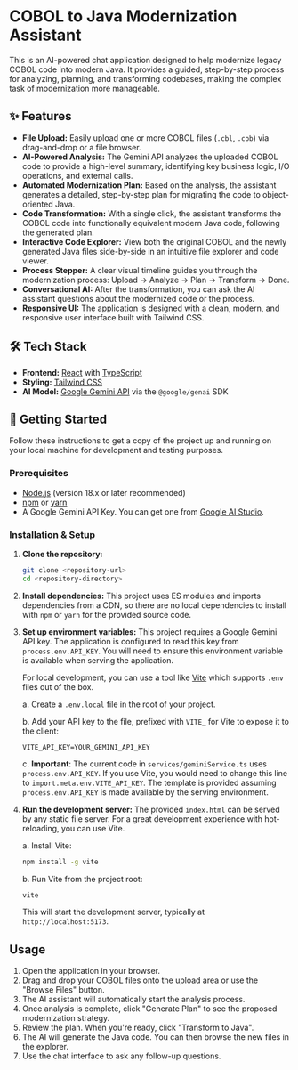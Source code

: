 # COBOL to Java Modernization Assistant

This is an AI-powered chat application designed to help modernize legacy COBOL code into modern Java. It provides a guided, step-by-step process for analyzing, planning, and transforming codebases, making the complex task of modernization more manageable.

## ✨ Features

- **File Upload:** Easily upload one or more COBOL files (`.cbl`, `.cob`) via drag-and-drop or a file browser.
- **AI-Powered Analysis:** The Gemini API analyzes the uploaded COBOL code to provide a high-level summary, identifying key business logic, I/O operations, and external calls.
- **Automated Modernization Plan:** Based on the analysis, the assistant generates a detailed, step-by-step plan for migrating the code to object-oriented Java.
- **Code Transformation:** With a single click, the assistant transforms the COBOL code into functionally equivalent modern Java code, following the generated plan.
- **Interactive Code Explorer:** View both the original COBOL and the newly generated Java files side-by-side in an intuitive file explorer and code viewer.
- **Process Stepper:** A clear visual timeline guides you through the modernization process: Upload → Analyze → Plan → Transform → Done.
- **Conversational AI:** After the transformation, you can ask the AI assistant questions about the modernized code or the process.
- **Responsive UI:** The application is designed with a clean, modern, and responsive user interface built with Tailwind CSS.

## 🛠️ Tech Stack

- **Frontend:** [React](https://reactjs.org/) with [TypeScript](https://www.typescriptlang.org/)
- **Styling:** [Tailwind CSS](https://tailwindcss.com/)
- **AI Model:** [Google Gemini API](https://ai.google.dev/) via the `@google/genai` SDK

## 🚀 Getting Started

Follow these instructions to get a copy of the project up and running on your local machine for development and testing purposes.

### Prerequisites

- [Node.js](https://nodejs.org/) (version 18.x or later recommended)
- [npm](https://www.npmjs.com/) or [yarn](https://yarnpkg.com/)
- A Google Gemini API Key. You can get one from [Google AI Studio](https://aistudio.google.com/app/apikey).

### Installation & Setup

1.  **Clone the repository:**
    ```bash
    git clone <repository-url>
    cd <repository-directory>
    ```

2.  **Install dependencies:**
    This project uses ES modules and imports dependencies from a CDN, so there are no local dependencies to install with `npm` or `yarn` for the provided source code.

3.  **Set up environment variables:**
    This project requires a Google Gemini API key. The application is configured to read this key from `process.env.API_KEY`. You will need to ensure this environment variable is available when serving the application.

    For local development, you can use a tool like [Vite](https://vitejs.dev/) which supports `.env` files out of the box.

    a. Create a `.env.local` file in the root of your project.
    
    b. Add your API key to the file, prefixed with `VITE_` for Vite to expose it to the client:
    ```.env.local
    VITE_API_KEY=YOUR_GEMINI_API_KEY
    ```

    c. **Important**: The current code in `services/geminiService.ts` uses `process.env.API_KEY`. If you use Vite, you would need to change this line to `import.meta.env.VITE_API_KEY`. The template is provided assuming `process.env.API_KEY` is made available by the serving environment.

4.  **Run the development server:**
    The provided `index.html` can be served by any static file server. For a great development experience with hot-reloading, you can use Vite.

    a. Install Vite:
    ```bash
    npm install -g vite
    ```
    b. Run Vite from the project root:
    ```bash
    vite
    ```

    This will start the development server, typically at `http://localhost:5173`.

## Usage

1.  Open the application in your browser.
2.  Drag and drop your COBOL files onto the upload area or use the "Browse Files" button.
3.  The AI assistant will automatically start the analysis process.
4.  Once analysis is complete, click "Generate Plan" to see the proposed modernization strategy.
5.  Review the plan. When you're ready, click "Transform to Java".
6.  The AI will generate the Java code. You can then browse the new files in the explorer.
7.  Use the chat interface to ask any follow-up questions.
